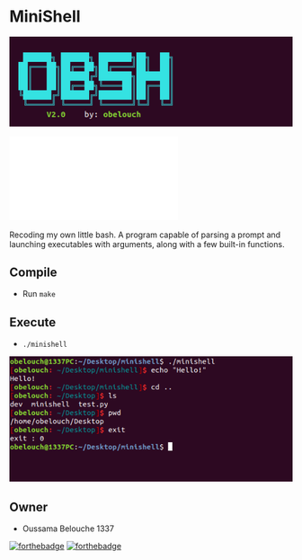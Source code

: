 # MiniShell
![obsh](ressources/obsh.png)

![Subject](ressources/minishell.pdf)

Recoding my own little bash. A program capable of parsing a prompt and launching executables with arguments, along with a few built-in functions.

## Compile
- Run `make`

## Execute
- `./minishell`

![minishell](ressources/minishell.png)

## Owner
- Oussama Belouche 1337

[![forthebadge](https://forthebadge.com/images/badges/made-with-c.svg)](https://forthebadge.com)
[![forthebadge](https://forthebadge.com/images/badges/open-source.svg)](https://forthebadge.com)
